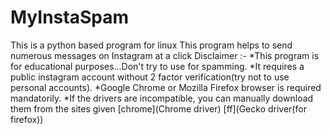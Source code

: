 # MyInstaSpam
This is a python based program for linux
This program helps to send numerous messages on Instagram at a click
Disclaimer :-
*This program is for educational purposes...Don't try to use for spamming.
*It requires a public instagram account without 2 factor verification(try not to use personal accounts).
*Google Chrome or Mozilla Firefox browser is required mandatorily.
*If the drivers are incompatible, you can manually download them from the sites given
[chrome](Chrome driver)
[ff](Gecko driver(for firefox))
